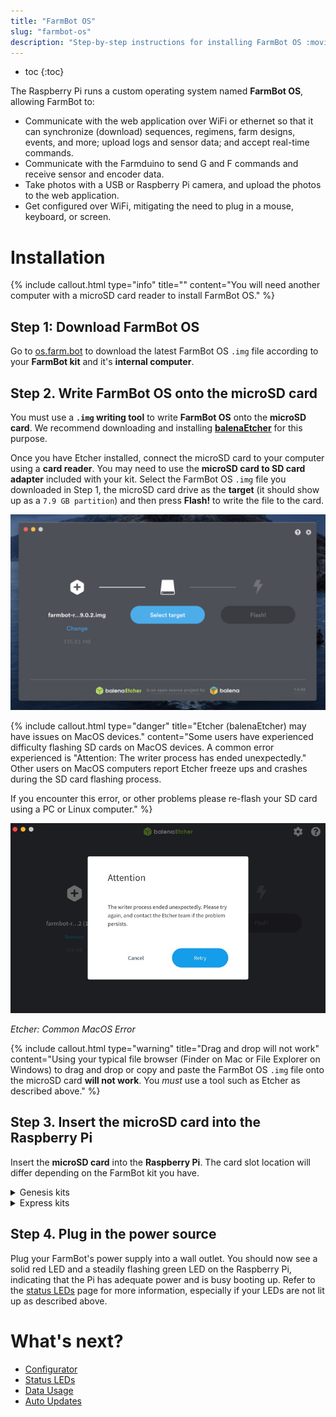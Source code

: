 ```yaml
---
title: "FarmBot OS"
slug: "farmbot-os"
description: "Step-by-step instructions for installing FarmBot OS :movie-camera: [Video tutorial](https://youtu.be/AOsF17Yxoi4?t=9)\nDownload the latest FarmBot OS `.img` file at [os.farm.bot](http://os.farm.bot)."
---
```


* toc
{:toc}

The Raspberry Pi runs a custom operating system named **FarmBot OS**, allowing FarmBot to:

  * Communicate with the web application over WiFi or ethernet so that it can synchronize (download) sequences, regimens, farm designs, events, and more; upload logs and sensor data; and accept real-time commands.
  * Communicate with the Farmduino to send G and F commands and receive sensor and encoder data.
  * Take photos with a USB or Raspberry Pi camera, and upload the photos to the web application.
  * Get configured over WiFi, mitigating the need to plug in a mouse, keyboard, or screen.

# Installation

{%
include callout.html
type="info"
title=""
content="You will need another computer with a microSD card reader to install FarmBot OS."
%}

## Step 1: Download FarmBot OS
Go to [os.farm.bot](http://os.farm.bot) to download the latest FarmBot OS `.img` file according to your **FarmBot kit** and it's **internal computer**.

<!-- <iframe src="https://my.farm.bot/os" width="100%" height="500px" style="border: none; border-radius: 3px;"></iframe> -->

## Step 2. Write FarmBot OS onto the microSD card
You must use a **`.img` writing tool** to write **FarmBot OS** onto the **microSD card**. We recommend downloading and installing **[balenaEtcher](https://www.balena.io/etcher/)** for this purpose.

Once you have Etcher installed, connect the microSD card to your computer using a **card reader**. You may need to use the **microSD card to SD card adapter** included with your kit. Select the FarmBot OS `.img` file you downloaded in Step 1, the microSD card drive as the **target** (it should show up as a `7.9 GB partition`) and then press **Flash!**  to write the file to the card.

![Screen Shot 2020-01-30 at 1.55.04 PM.png](_images/Screen_Shot_2020-01-30_at_1.55.04_PM.png)



{%
include callout.html
type="danger"
title="Etcher (balenaEtcher) may have issues on MacOS devices."
content="Some users have experienced difficulty flashing SD cards on MacOS devices. A common error experienced is \"Attention: The writer process has ended unexpectedly.\"   Other users on MacOS computers report Etcher freeze ups and crashes during the SD card flashing process. 

If you encounter this error, or other problems please re-flash your SD card using a PC or Linux computer."
%}



![Etcher_Error_MacOS.jpg](_images/Etcher_Error_MacOS.jpg)

_Etcher: Common MacOS Error_



{%
include callout.html
type="warning"
title="Drag and drop will not work"
content="Using your typical file browser (Finder on Mac or File Explorer on Windows) to drag and drop or copy and paste the FarmBot OS `.img` file onto the microSD card **will not work**. You *must* use a tool such as Etcher as described above."
%}

## Step 3. Insert the microSD card into the Raspberry Pi
Insert the **microSD card** into the **Raspberry Pi**. The card slot location will differ depending on the FarmBot kit you have.

<details><summary>Genesis kits</summary>

For Genesis kits, the card slot is located on the back side of the Pi 3, on the right-hand edge. You do not need to remove the Raspberry Pi from the electronics box to insert the card; we have left enough access room.

<img src="Screen_Shot_2018-10-04_at_5.10.01_PM.png" title="MicroSD card slot on the Raspberry Pi 3"></img>

</details>

<details><summary>Express kits</summary>

For Express kits, the card slot is located on the front side of the Pi Zero, on the left-hand edge.

<img src="Card.jpeg" title="MicroSD card slot on the Raspberry Pi Zero W"></img>

</details>

## Step 4. Plug in the power source
Plug your FarmBot's power supply into a wall outlet. You should now see a solid red <span class="fa fa-circle red"></span> LED and a steadily flashing green <span class="fa fa-circle green"></span> LED on the Raspberry Pi, indicating that the Pi has adequate power and is busy booting up. Refer to the [status LEDs](../FarmBot-OS/farmbot-os/status-leds.md) page for more information, especially if your LEDs are not lit up as described above.

# What's next?

 * [Configurator](../FarmBot-OS/farmbot-os/configurator.md)
 * [Status LEDs](../FarmBot-OS/farmbot-os/status-leds.md)
 * [Data Usage](../FarmBot-OS/farmbot-os/data-usage.md)
 * [Auto Updates](../FarmBot-OS/farmbot-os/auto-updates.md)
